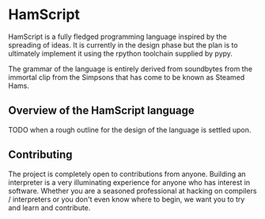 # HamScript

HamScript is a fully fledged programming language inspired by the spreading of ideas. It is currently in the design phase but the plan is to ultimately implement it using the rpython toolchain supplied by pypy.

The grammar of the language is entirely derived from soundbytes from the immortal clip from the Simpsons that has come to be known as Steamed Hams.

## Overview of the HamScript language
TODO when a rough outline for the design of the language is settled upon.

## Contributing
The project is completely open to contributions from anyone. Building an interpreter is a very illuminating experience for anyone who has interest in software. Whether you are a seasoned professional at hacking on compilers / interpreters or you don't even know where to begin, we want you to try and learn and contribute. 
